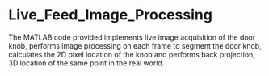 # Live_Feed_Image_Processing
The MATLAB code provided implements live image acquisition of the door knob, performs image processing on each frame to segment the door knob, calculates the 2D pixel location of the knob and performs back projection; 3D location of the same point in the real world.
